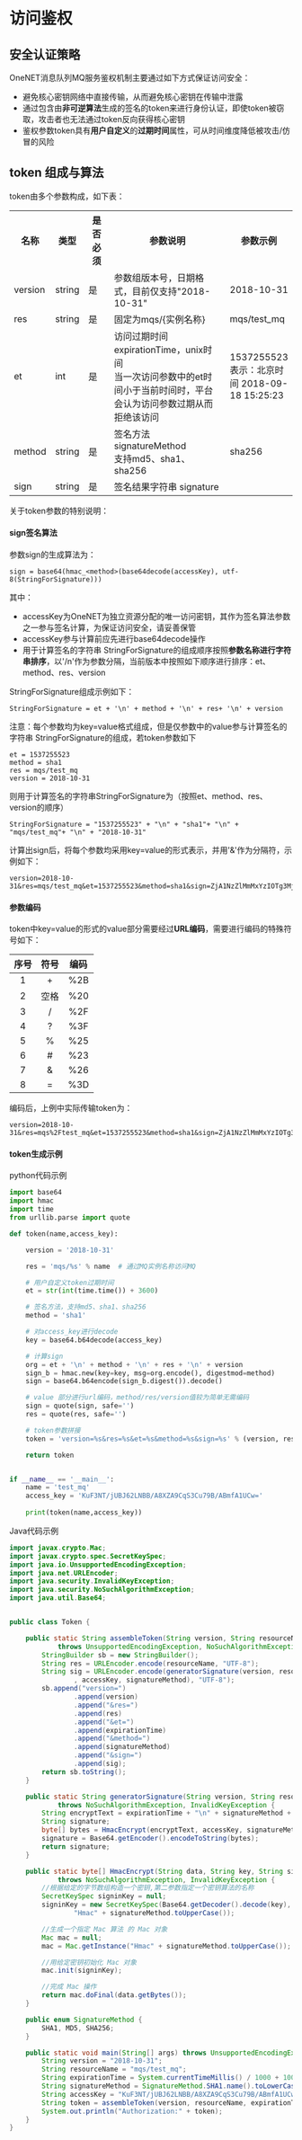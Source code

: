 # 访问鉴权

## 安全认证策略

OneNET消息队列MQ服务鉴权机制主要通过如下方式保证访问安全：
- 避免核心密钥网络中直接传输，从而避免核心密钥在传输中泄露
- 通过包含由**非可逆算法**生成的签名的token来进行身份认证，即使token被窃取，攻击者也无法通过token反向获得核心密钥
- 鉴权参数token具有**用户自定义**的**过期时间**属性，可从时间维度降低被攻击/仿冒的风险

## token 组成与算法
token由多个参数构成，如下表：

<table>
<tr><th width="10%">名称</th><th width="10%">类型</th><th width="10%">是否必须</th><th width="45%">参数说明</th><th>参数示例</th></tr>
<tr><td>version</td><td>string</td><td>是</td><td>参数组版本号，日期格式，目前仅支持"2018-10-31"</td><td>2018-10-31</td></tr>
<tr><td>res</td><td>string</td><td>是</td><td>固定为mqs/{实例名称}</td><td>mqs/test_mq</td></tr>
<tr><td>et</td><td>int</td><td>是</td><td>访问过期时间 expirationTime，unix时间<br>当一次访问参数中的et时间小于当前时间时，平台会认为访问参数过期从而拒绝该访问</td><td>1537255523<br>表示：北京时间 2018-09-18 15:25:23</td></tr>
<tr><td>method</td><td>string</td><td>是</td><td>签名方法 signatureMethod <br>支持md5、sha1、sha256</td><td>sha256</td></tr>
<tr><td>sign</td><td>string</td><td>是</td><td>签名结果字符串 signature</td><td> </td></tr>
</table>


关于token参数的特别说明：
#### sign签名算法

参数sign的生成算法为：

    sign = base64(hmac_<method>(base64decode(accessKey), utf-8(StringForSignature))) 

其中：

- accessKey为OneNET为独立资源分配的唯一访问密钥，其作为签名算法参数之一参与签名计算，为保证访问安全，请妥善保管
- accessKey参与计算前应先进行base64decode操作
- 用于计算签名的字符串 StringForSignature的组成顺序按照**参数名称进行字符串排序**，以'/n'作为参数分隔，当前版本中按照如下顺序进行排序：et、method、res、version

StringForSignature组成示例如下：

    StringForSignature = et + '\n' + method + '\n' + res+ '\n' + version


注意：每个参数均为key=value格式组成，但是仅参数中的value参与计算签名的字符串 StringForSignature的组成，若token参数如下

    et = 1537255523
    method = sha1
    res = mqs/test_mq
    version = 2018-10-31

则用于计算签名的字符串StringForSignature为（按照et、method、res、version的顺序）
    
    StringForSignature = "1537255523" + "\n" + "sha1"+ "\n" + "mqs/test_mq"+ "\n" + "2018-10-31"

计算出sign后，将每个参数均采用key=value的形式表示，并用'&'作为分隔符，示例如下：

    version=2018-10-31&res=mqs/test_mq&et=1537255523&method=sha1&sign=ZjA1NzZlMmMxYzIOTg3MjBzNjYTI2MjA4Yw=

#### 参数编码

token中key=value的形式的value部分需要经过**URL编码**，需要进行编码的特殊符号如下：

|序号|符号|编码|
|:-:|:-:|:-:|
|1|+|%2B |
|2|空格| %20 |
|3| / |%2F|
|4|?| %3F |
|5|%| %25 |
|6|#| %23 |
|7|&| %26 |
|8|=| %3D|

编码后，上例中实际传输token为：

    version=2018-10-31&res=mqs%2Ftest_mq&et=1537255523&method=sha1&sign=ZjA1NzZlMmMxYzIOTg3MjBzNjYTI2MjA4Yw%3D

#### token生成示例
python代码示例
```python
import base64
import hmac
import time
from urllib.parse import quote

def token(name,access_key):

    version = '2018-10-31'

    res = 'mqs/%s' % name  # 通过MQ实例名称访问MQ

    # 用户自定义token过期时间
    et = str(int(time.time()) + 3600)

    # 签名方法，支持md5、sha1、sha256
    method = 'sha1'

    # 对access_key进行decode
    key = base64.b64decode(access_key)

    # 计算sign
    org = et + '\n' + method + '\n' + res + '\n' + version
    sign_b = hmac.new(key=key, msg=org.encode(), digestmod=method)
    sign = base64.b64encode(sign_b.digest()).decode()

    # value 部分进行url编码，method/res/version值较为简单无需编码
    sign = quote(sign, safe='')
    res = quote(res, safe='')

    # token参数拼接
    token = 'version=%s&res=%s&et=%s&method=%s&sign=%s' % (version, res, et, method, sign)

    return token


if __name__ == '__main__':
    name = 'test_mq'
    access_key = 'KuF3NT/jUBJ62LNBB/A8XZA9CqS3Cu79B/ABmfA1UCw='
    
    print(token(name,access_key))
```


Java代码示例
```java
import javax.crypto.Mac;
import javax.crypto.spec.SecretKeySpec;
import java.io.UnsupportedEncodingException;
import java.net.URLEncoder;
import java.security.InvalidKeyException;
import java.security.NoSuchAlgorithmException;
import java.util.Base64;


public class Token {

    public static String assembleToken(String version, String resourceName, String expirationTime, String signatureMethod, String accessKey)
            throws UnsupportedEncodingException, NoSuchAlgorithmException, InvalidKeyException {
        StringBuilder sb = new StringBuilder();
        String res = URLEncoder.encode(resourceName, "UTF-8");
        String sig = URLEncoder.encode(generatorSignature(version, resourceName, expirationTime
                , accessKey, signatureMethod), "UTF-8");
        sb.append("version=")
                .append(version)
                .append("&res=")
                .append(res)
                .append("&et=")
                .append(expirationTime)
                .append("&method=")
                .append(signatureMethod)
                .append("&sign=")
                .append(sig);
        return sb.toString();
    }

    public static String generatorSignature(String version, String resourceName, String expirationTime, String accessKey, String signatureMethod) 
            throws NoSuchAlgorithmException, InvalidKeyException {
        String encryptText = expirationTime + "\n" + signatureMethod + "\n" + resourceName + "\n" + version;
        String signature;
        byte[] bytes = HmacEncrypt(encryptText, accessKey, signatureMethod);
        signature = Base64.getEncoder().encodeToString(bytes);
        return signature;
    }

    public static byte[] HmacEncrypt(String data, String key, String signatureMethod)
            throws NoSuchAlgorithmException, InvalidKeyException {
        //根据给定的字节数组构造一个密钥,第二参数指定一个密钥算法的名称
        SecretKeySpec signinKey = null;
        signinKey = new SecretKeySpec(Base64.getDecoder().decode(key),
                "Hmac" + signatureMethod.toUpperCase());

        //生成一个指定 Mac 算法 的 Mac 对象
        Mac mac = null;
        mac = Mac.getInstance("Hmac" + signatureMethod.toUpperCase());

        //用给定密钥初始化 Mac 对象
        mac.init(signinKey);

        //完成 Mac 操作
        return mac.doFinal(data.getBytes());
    }

    public enum SignatureMethod {
        SHA1, MD5, SHA256;
    }

    public static void main(String[] args) throws UnsupportedEncodingException, NoSuchAlgorithmException, InvalidKeyException {
        String version = "2018-10-31";
        String resourceName = "mqs/test_mq";
        String expirationTime = System.currentTimeMillis() / 1000 + 100 * 24 * 60 * 60 + "";
        String signatureMethod = SignatureMethod.SHA1.name().toLowerCase();
        String accessKey = "KuF3NT/jUBJ62LNBB/A8XZA9CqS3Cu79B/ABmfA1UCw=";
        String token = assembleToken(version, resourceName, expirationTime, signatureMethod, accessKey);
        System.out.println("Authorization:" + token);
    }
}
```
